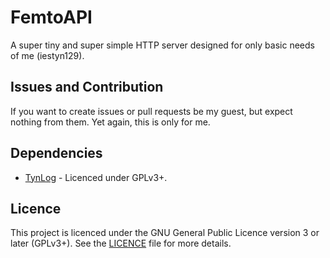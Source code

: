 # FemtoAPI
A super tiny and super simple HTTP server designed for only basic needs of me (iestyn129).

## Issues and Contribution
If you want to create issues or pull requests be my guest, but expect nothing from them. Yet again,
this is only for me.

## Dependencies
- [TynLog](https://github.com/iestyn129/TynLog) - Licenced under GPLv3+.

## Licence
This project is licenced under the GNU General Public Licence version 3 or later (GPLv3+).
See the [LICENCE](./LICENCE) file for more details.
